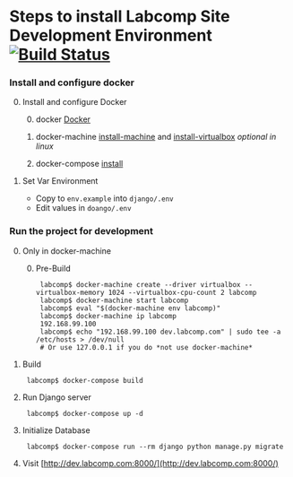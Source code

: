 Steps to install Labcomp Site Development Environment [![Build Status](https://travis-ci.com/ebar0n/labcomp.svg?token=DY8zmJsbUNWWXjfwiUs8&branch=master)](https://travis-ci.com/ebar0n/labcomp)
========================================================

### Install and configure docker
0. Install and configure Docker

    0. docker [Docker](https://www.docker.com)

    0. docker-machine [install-machine](https://docs.docker.com/machine/) and [install-virtualbox](https://www.virtualbox.org/wiki/Downloads) *optional in linux* 

    0. docker-compose [install](https://docs.docker.com/compose/install/)

0. Set Var Environment

    * Copy to `env.example` into `django/.env`
    * Edit values in `doango/.env`

### Run the project for development
0. Only in docker-machine

    0. Pre-Build

            labcomp$ docker-machine create --driver virtualbox --virtualbox-memory 1024 --virtualbox-cpu-count 2 labcomp
            labcomp$ docker-machine start labcomp
            labcomp$ eval "$(docker-machine env labcomp)"
            labcomp$ docker-machine ip labcomp
            192.168.99.100
            labcomp$ echo "192.168.99.100 dev.labcomp.com" | sudo tee -a /etc/hosts > /dev/null
            # Or use 127.0.0.1 if you do *not use docker-machine*

0. Build

        labcomp$ docker-compose build

0. Run Django server

        labcomp$ docker-compose up -d

0. Initialize Database

        labcomp$ docker-compose run --rm django python manage.py migrate

0. Visit [http://dev.labcomp.com:8000/](http://dev.labcomp.com:8000/)
